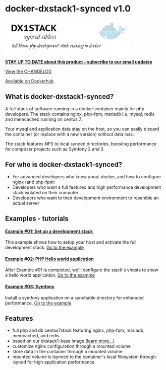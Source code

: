 # docker-dxstack1-synced v1.0

![logo](doc/assets/logo-dx1stack-synced.png)

**[STAY UP TO DATE about this product - subscribe to our email updates](http://eepurl.com/caYXEH)**

[View the CHANGELOG](doc/changelog.md)

[Available on Dockerhub](https://hub.docker.com/r/24hoursmedia/dxstack1-synced/)



## What is docker-dxstack1-synced?

A full stack of software running in a docker container mainly for php-developers. The stack contains
nginx, php-fpm, mariadb i.e. mysql, redis and memcached running on centos 7.

Your mysql and application data stay on the host, so you can easily discard the container (or replace with
a new version) without data loss.

The stack features NFS to local synced directories, boosting performance for composer
projects such as Symfony 2 and 3.

## For who is docker-dxstack1-synced?

* For advanced developers who know about docker, and how to configure nginx (and php-fpm)
* Developers who want a full featured and high performance development stack isolated on their computer
* Developers who want to their development environment to resemble an actual server


## Examples - tutorials

#### [Example #01: Set up a development stack](doc/examples/01-devstacksetup.md)

This example shows how to setup your host and activate the full development stack. 
[Go to the example](doc/examples/01-devstacksetup.md)

#### [Example #02: PHP Hello world application](doc/examples/02-helloworld.md)

After Example #01 is completed, we'll configure the stack's vhosts to show a hello world application. 
[Go to the example](doc/examples/02-helloworld.md)

#### [Example #03: Symfony](doc/examples/03-syncedsf.md)

Install a symfony application on a synchable directory for enhanced performance.
[Go to the example](doc/examples/03-syncedsf.md)

## Features

* full php and db  centos7stack featuring nginx, php-fpm, mariadb, memcached, and redis
* based on our dxstack1-base image [(learn more...)](https://github.com/24HOURSMEDIA/docker-dxstack1-base)
* customize nginx configuration through a mounted volume
* store data in the container through a mounted volume
* mounted volume is lsynced to the container's local filesystem through lsyncd for high application performance

